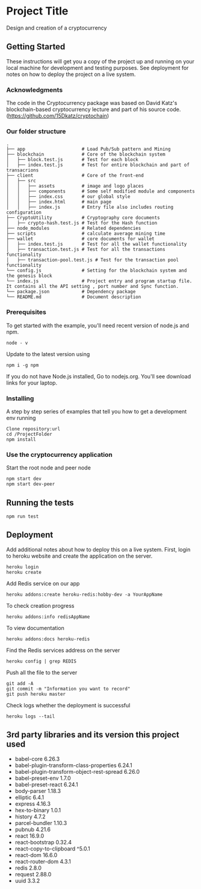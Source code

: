 # Project Title
 Design and creation of a cryptocurrency

## Getting Started
These instructions will get you a copy of the project up and running on your local machine for development and testing purposes. See deployment for notes on how to deploy the project on a live system.

### Acknowledgments
The code in the Cryptocurrency package was based on David Katz's blockchain-based cryptocurrency lecture and part of his source code.(https://github.com/15Dkatz/cryptochain)

### Our folder structure

    .
    ├── app                     # Load Pub/Sub pattern and Mining
    ├── blockchain              # Core of the blockchain system
    │   ├── block.test.js       # Test for each block
    │   ├── index.test.js       # Test for entire blockchain and part of transacrions          
    ├── client                  # Core of the front-end
    │   ├── src
    │   │   ├── assets          # image and logo places
    │   │   ├── components      # Some self modified module and components
    │   │   ├── index.css       # our global style
    │   │   ├── index.html      # main page
    │   │   ├── index.js        # Entry file also includes routing configuration
    ├── CryptoUtility           # Cryptography core documents
    │   ├── crypto-hash.test.js # Test for the Hash function
    ├── node_modules            # Related dependencies 
    ├── scripts                 # calculate average mining time
    ├── wallet                  # core documents for wallet 
    │   ├── index.test.js       # Test for all the wallet functionality
    │   ├── transaction.test.js # Test for all the transactions functionality
    │   ├── transaction-pool.test.js # Test for the transaction pool functionality
    └── config.js               # Setting for the blockchain system and the genesis block
    └── index.js                # Project entry and program startup file. It contains all the API setting , port number and Sync function.
    └── package.json            # Dependency package
    └── README.md               # Document description

### Prerequisites
To get started with the example, you'll need recent version of node.js and npm.

```
node - v
```
Update to the latest version using
```
npm i -g npm
```
If you do not have Node.js installed, Go to nodejs.org. You'll see download links for your laptop.

### Installing
A step by step series of examples that tell you how to get a development env running

```
Clone repository:url
cd /ProjectFolder
npm install
```
### Use the cryptocurrency application
Start the root node and peer node

```
npm start dev
npm start dev-peer
```

## Running the tests
```
npm run test
```

## Deployment

Add additional notes about how to deploy this on a live system. First, login to heroku website and create the application on the server.
```
heroku login
heroku create
```

Add Redis service on our app
```
heroku addons:create heroku-redis:hobby-dev -a YourAppName
```

To check creation progress
```
heroku addons:info redisAppName
```

To view documentation
```
heroku addons:docs heroku-redis
```

Find the Redis services address on the server
```
heroku config | grep REDIS
```

Push all the file to the server
```
git add -A
git commit -m "Information you want to record"
git push heroku master
```

Check logs whether the deployment is successful
```
heroku logs --tail
```

## 3rd party libraries and its version this project used

* babel-core 6.26.3
* babel-plugin-transform-class-properties 6.24.1
* babel-plugin-transform-object-rest-spread 6.26.0
* babel-preset-env 1.7.0
* babel-preset-react 6.24.1
* body-parser 1.18.3
* elliptic 6.4.1
* express 4.16.3
* hex-to-binary 1.0.1
* history 4.7.2
* parcel-bundler 1.10.3
* pubnub 4.21.6
* react 16.9.0
* react-bootstrap 0.32.4
* react-copy-to-clipboard ^5.0.1
* react-dom 16.6.0
* react-router-dom 4.3.1
* redis 2.8.0
* request 2.88.0
* uuid 3.3.2




















